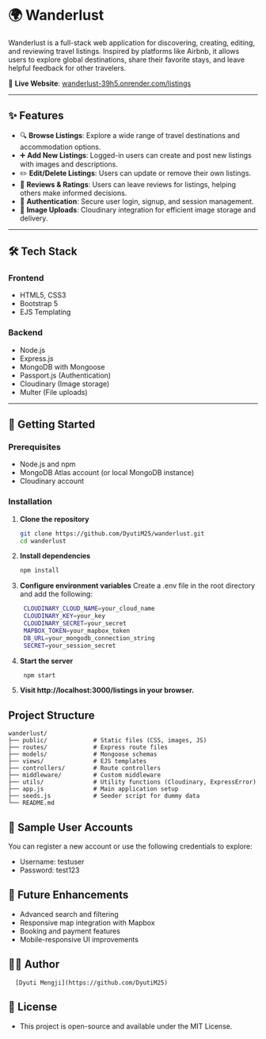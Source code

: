 # 🌍 Wanderlust

Wanderlust is a full-stack web application for discovering, creating, editing, and reviewing travel listings. Inspired by platforms like Airbnb, it allows users to explore global destinations, share their favorite stays, and leave helpful feedback for other travelers.

🔗 **Live Website**: [wanderlust-39h5.onrender.com/listings](https://wanderlust-39h5.onrender.com/listings)

---

## ✨ Features

- 🔍 **Browse Listings**: Explore a wide range of travel destinations and accommodation options.
- ➕ **Add New Listings**: Logged-in users can create and post new listings with images and descriptions.
- ✏️ **Edit/Delete Listings**: Users can update or remove their own listings.
- 📝 **Reviews & Ratings**: Users can leave reviews for listings, helping others make informed decisions.
- 🔐 **Authentication**: Secure user login, signup, and session management.
- 📸 **Image Uploads**: Cloudinary integration for efficient image storage and delivery.

---

## 🛠️ Tech Stack

### Frontend
- HTML5, CSS3
- Bootstrap 5
- EJS Templating

### Backend
- Node.js
- Express.js
- MongoDB with Mongoose
- Passport.js (Authentication)
- Cloudinary (Image storage)
- Multer (File uploads)

---

## 🚀 Getting Started

### Prerequisites

- Node.js and npm
- MongoDB Atlas account (or local MongoDB instance)
- Cloudinary account

### Installation

1. **Clone the repository**

   ```bash
   git clone https://github.com/DyutiM25/wanderlust.git
   cd wanderlust
   
2. **Install dependencies**

   ```bash
   npm install

3. **Configure environment variables**
    Create a .env file in the root directory and add the following:
   ```bash
    CLOUDINARY_CLOUD_NAME=your_cloud_name
    CLOUDINARY_KEY=your_key
    CLOUDINARY_SECRET=your_secret
    MAPBOX_TOKEN=your_mapbox_token
    DB_URL=your_mongodb_connection_string
    SECRET=your_session_secret

4. **Start the server**
   ```bash
    npm start

5. **Visit http://localhost:3000/listings in your browser.**

## Project Structure
    wanderlust/
    ├── public/             # Static files (CSS, images, JS)
    ├── routes/             # Express route files
    ├── models/             # Mongoose schemas
    ├── views/              # EJS templates
    ├── controllers/        # Route controllers
    ├── middleware/         # Custom middleware
    ├── utils/              # Utility functions (Cloudinary, ExpressError)
    ├── app.js              # Main application setup
    ├── seeds.js            # Seeder script for dummy data
    └── README.md

## 🧪 Sample User Accounts
   You can register a new account or use the following credentials to explore:
   -  Username: testuser
   -  Password: test123

## 📌 Future Enhancements
   - Advanced search and filtering
   -  Responsive map integration with Mapbox
   -  Booking and payment features
   -  Mobile-responsive UI improvements

## 🧑‍💻 Author
      [Dyuti Mengji](https://github.com/DyutiM25)

## 📄 License
   - This project is open-source and available under the MIT License.

